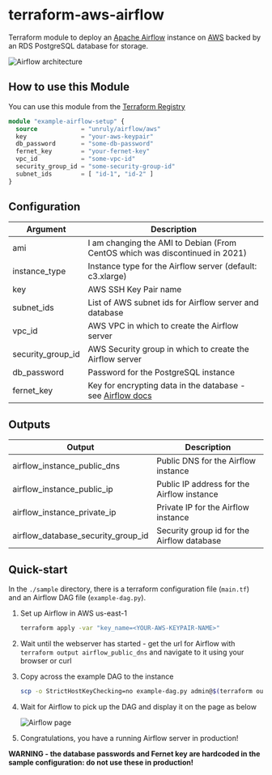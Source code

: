 # terraform-aws-airflow

Terraform module to deploy an [Apache Airflow](https://airflow.apache.org/) instance on [AWS](https://aws.amazon.com/) backed by an RDS PostgreSQL database for storage.

![Airflow architecture](https://github.com/unruly/terraform-aws-airflow/blob/master/_docs/architecture.png?raw=true)

## How to use this Module

You can use this module from the [Terraform Registry](https://registry.terraform.io/modules/unruly/airflow/aws/)

```terraform
module "example-airflow-setup" {
  source            = "unruly/airflow/aws"
  key               = "your-aws-keypair"
  db_password       = "some-db-password"
  fernet_key        = "your-fernet-key"
  vpc_id            = "some-vpc-id"
  security_group_id = "some-security-group-id"
  subnet_ids        = [ "id-1", "id-2" ]
}
```

## Configuration

| Argument          | Description                                                                                                                              |
| ----------------- | ---------------------------------------------------------------------------------------------------------------------------------------- |
| ami               | I am changing the AMI to Debian (From CentOS which was discontinued in 2021)                                                             |
| instance_type     | Instance type for the Airflow server (default: c3.xlarge)                                                                                |
| key               | AWS SSH Key Pair name                                                                                                                    |
| subnet_ids        | List of AWS subnet ids for Airflow server and database                                                                                   |
| vpc_id            | AWS VPC in which to create the Airflow server                                                                                            |
| security_group_id | AWS Security group in which to create the Airflow server                                                                                 |
| db_password       | Password for the PostgreSQL instance                                                                                                     |
| fernet_key        | Key for encrypting data in the database - see [Airflow docs](https://airflow.apache.org/configuration.html?highlight=fernet#connections) |

## Outputs

| Output                             | Description                                |
| ---------------------------------- | ------------------------------------------ |
| airflow_instance_public_dns        | Public DNS for the Airflow instance        |
| airflow_instance_public_ip         | Public IP address for the Airflow instance |
| airflow_instance_private_ip        | Private IP for the Airflow instance        |
| airflow_database_security_group_id | Security group id for the Airflow database |

## Quick-start

In the `./sample` directory, there is a terraform configuration file (`main.tf`) and an Airflow DAG file (`example-dag.py`).

1. Set up Airflow in AWS us-east-1
   ```bash
   terraform apply -var "key_name=<YOUR-AWS-KEYPAIR-NAME>"
   ```
2. Wait until the webserver has started - get the url for Airflow with `terraform output airflow_public_dns` and navigate to it using your browser or curl

3. Copy across the example DAG to the instance
   ```bash
   scp -o StrictHostKeyChecking=no example-dag.py admin@$(terraform output airflow_public_dns):/home/centos/airflow/dags
   ```
4. Wait for Airflow to pick up the DAG and display it on the page as below

   ![Airflow page](https://github.com/unruly/terraform-aws-airflow/blob/master/_docs/airflow-page.png?raw=true)

5. Congratulations, you have a running Airflow server in production!

**WARNING - the database passwords and Fernet key are hardcoded in the sample configuration: do not use these in production!**
